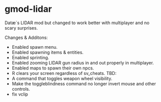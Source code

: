 # gmod-lidar
Datæ`s LIDAR mod but changed to work better with multiplayer and no scary surprises.

Changes & Additons:
- Enabled spawn menu.
- Enabled spawning items & entities.
- Enabled sprinting.
- Enabled zooming LIDAR gun radius in and out properly in multiplayer.
- Enabled maps to spawn their own npcs.
- R clears your screen regardless of sv_cheats.
TBD:
- A command that toggles weapon wheel visibility.
- Make the toggleblindness command no longer invert mouse and other controls.
- fix vclip